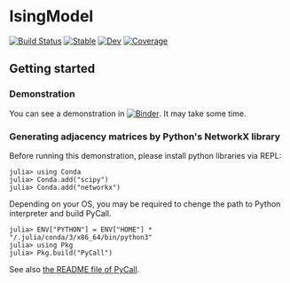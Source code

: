 # IsingModel

[![Build Status](https://github.com/Wandao123/IsingModel.jl/actions/workflows/CI.yml/badge.svg?branch=main)](https://github.com/Wandao123/IsingModel.jl/actions/workflows/CI.yml?query=branch%3Amain)
[![Stable](https://img.shields.io/badge/docs-stable-blue.svg)](https://Wandao123.github.io/IsingModel.jl/stable/)
[![Dev](https://img.shields.io/badge/docs-dev-blue.svg)](https://Wandao123.github.io/IsingModel.jl/dev)
[![Coverage](https://coveralls.io/repos/github/Wandao123/IsingModel.jl/badge.svg?branch=main)](https://coveralls.io/github/Wandao123/IsingModel.jl?branch=main)

## Getting started

### Demonstration

You can see a demonstration in [![Binder](https://mybinder.org/badge_logo.svg)](https://mybinder.org/v2/gh/Wandao123/IsingModel.jl/HEAD?labpath=demo.ipynb).
It may take some time.

### Generating adjacency matrices by Python's NetworkX library

Before running this demonstration, please install python libraries via REPL:
```
julia> using Conda
julia> Conda.add("scipy")
julia> Conda.add("networkx")
```
Depending on your OS, you may be required to chenge the path to Python interpreter and build PyCall.
```
julia> ENV["PYTHON"] = ENV["HOME"] * "/.julia/conda/3/x86_64/bin/python3"
julia> using Pkg
julia> Pkg.build("PyCall")
```
See also [the README file of PyCall](https://github.com/JuliaPy/PyCall.jl).
